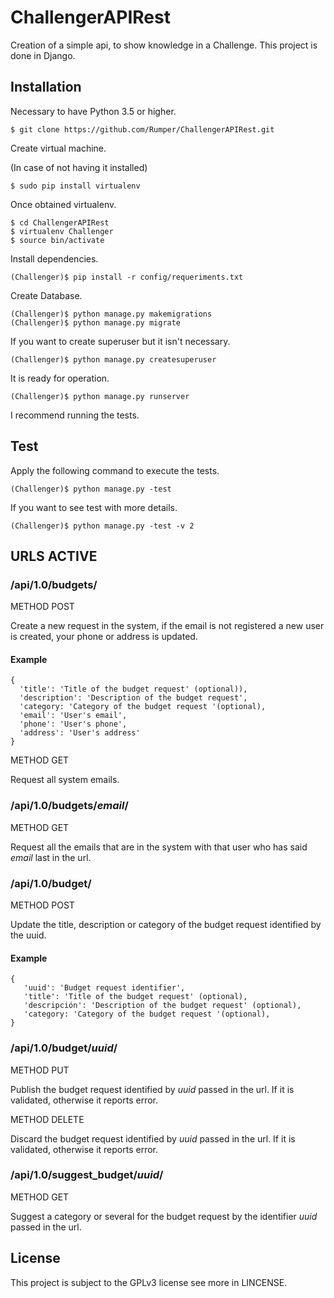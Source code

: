 # ChallengerAPIRest

Creation of a simple api, to show knowledge in a Challenge. This project is done in Django.

## Installation

Necessary to have Python 3.5 or higher.

    $ git clone https://github.com/Rumper/ChallengerAPIRest.git

Create virtual machine.

(In case of not having it installed)

    $ sudo pip install virtualenv

Once obtained virtualenv.

    $ cd ChallengerAPIRest
    $ virtualenv Challenger
    $ source bin/activate

Install dependencies.

    (Challenger)$ pip install -r config/requeriments.txt

Create Database.

    (Challenger)$ python manage.py makemigrations
    (Challenger)$ python manage.py migrate

If you want to create superuser but it isn't necessary.

    (Challenger)$ python manage.py createsuperuser

It is ready for operation.

    (Challenger)$ python manage.py runserver

I recommend running the tests.

## Test

Apply the following command to execute the tests.

    (Challenger)$ python manage.py -test

If you want to see test with more details.

    (Challenger)$ python manage.py -test -v 2


## URLS ACTIVE

### /api/1.0/budgets/

METHOD POST

Create a new request in the system, if the email is not registered a new user is created,
your phone or address is updated.

#### Example


    {
      'title': 'Title of the budget request' (optional)),
      'description': 'Description of the budget request',
      'category: 'Category of the budget request '(optional),
      'email': 'User's email',
      'phone': 'User's phone',
      'address': 'User's address'
    }

METHOD GET

Request all system emails.

### /api/1.0/budgets/_email_/

METHOD GET

Request all the emails that are in the system with that user who has said _email_ last in the url.

### /api/1.0/budget/

METHOD POST

Update the title, description or category of the budget request identified by the uuid.

#### Example

    {
       'uuid': 'Budget request identifier',
       'title': 'Title of the budget request' (optional),
       'descripción': 'Description of the budget request' (optional),
       'category: 'Category of the budget request '(optional),
    }


### /api/1.0/budget/_uuid_/

METHOD PUT

Publish the budget request identified by _uuid_ passed in the url. If it is validated, otherwise it reports error.

METHOD DELETE

Discard the budget request identified by _uuid_ passed in the url. If it is validated, otherwise it reports error.

### /api/1.0/suggest_budget/_uuid_/

METHOD GET

Suggest a category or several for the budget request by the identifier _uuid_ passed in the url.

## License

This project is subject to the GPLv3 license see more in LINCENSE.
